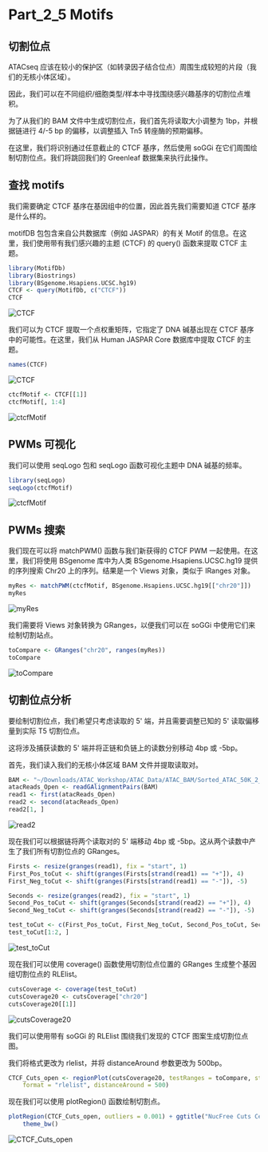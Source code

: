 # Part_2_5 Motifs



## 切割位点

ATACseq 应该在较小的保护区（如转录因子结合位点）周围生成较短的片段（我们的无核小体区域）。

因此，我们可以在不同组织/细胞类型/样本中寻找围绕感兴趣基序的切割位点堆积。

为了从我们的 BAM 文件中生成切割位点，我们首先将读取大小调整为 1bp，并根据链进行 4/-5 bp 的偏移，以调整插入 Tn5 转座酶的预期偏移。

在这里，我们将识别通过任意截止的 CTCF 基序，然后使用 soGGi 在它们周围绘制切割位点。我们将跳回我们的 Greenleaf 数据集来执行此操作。



## 查找 motifs

我们需要确定 CTCF 基序在基因组中的位置，因此首先我们需要知道 CTCF 基序是什么样的。

motifDB 包包含来自公共数据库（例如 JASPAR）的有关 Motif 的信息。在这里，我们使用带有我们感兴趣的主题 (CTCF) 的 query() 函数来提取 CTCF 主题。

```R
library(MotifDb)
library(Biostrings)
library(BSgenome.Hsapiens.UCSC.hg19)
CTCF <- query(MotifDb, c("CTCF"))
CTCF
```

![CTCF](https://swindler-typora.oss-cn-chengdu.aliyuncs.com/typora_imgs/image-20230103170943522.png)



我们可以为 CTCF 提取一个点权重矩阵，它指定了 DNA 碱基出现在 CTCF 基序中的可能性。在这里，我们从 Human JASPAR Core 数据库中提取 CTCF 的主题。

```R
names(CTCF)
```

![CTCF](https://swindler-typora.oss-cn-chengdu.aliyuncs.com/typora_imgs/image-20230103171003130.png)



```R
ctcfMotif <- CTCF[[1]]
ctcfMotif[, 1:4]
```

![ctcfMotif](https://swindler-typora.oss-cn-chengdu.aliyuncs.com/typora_imgs/image-20230103171014615.png)



## PWMs 可视化

我们可以使用 seqLogo 包和 seqLogo 函数可视化主题中 DNA 碱基的频率。

```R
library(seqLogo)
seqLogo(ctcfMotif)
```

![ctcfMotif](https://swindler-typora.oss-cn-chengdu.aliyuncs.com/typora_imgs/image-20230103171045075.png)



## PWMs 搜索

我们现在可以将 matchPWM() 函数与我们新获得的 CTCF PWM 一起使用。在这里，我们将使用 BSgenome 库中为人类 BSgenome.Hsapiens.UCSC.hg19 提供的序列搜索 Chr20 上的序列。结果是一个 Views 对象，类似于 IRanges 对象。

```R
myRes <- matchPWM(ctcfMotif, BSgenome.Hsapiens.UCSC.hg19[["chr20"]])
myRes
```

![myRes](https://swindler-typora.oss-cn-chengdu.aliyuncs.com/typora_imgs/image-20230103171138595.png)



我们需要将 Views 对象转换为 GRanges，以便我们可以在 soGGi 中使用它们来绘制切割站点。

```R
toCompare <- GRanges("chr20", ranges(myRes))
toCompare
```

![toCompare](https://swindler-typora.oss-cn-chengdu.aliyuncs.com/typora_imgs/image-20230103171200230.png)



## 切割位点分析

要绘制切割位点，我们希望只考虑读取的 5' 端，并且需要调整已知的 5' 读取偏移量到实际 T5 切割位点。

这将涉及捕获读数的 5' 端并将正链和负链上的读数分别移动 4bp 或 -5bp。

首先，我们读入我们的无核小体区域 BAM 文件并提取读取对。

```R
BAM <- "~/Downloads/ATAC_Workshop/ATAC_Data/ATAC_BAM/Sorted_ATAC_50K_2_openRegions.bam"
atacReads_Open <- readGAlignmentPairs(BAM)
read1 <- first(atacReads_Open)
read2 <- second(atacReads_Open)
read2[1, ]
```

![read2](https://swindler-typora.oss-cn-chengdu.aliyuncs.com/typora_imgs/image-20230103171241821.png)



现在我们可以根据链将两个读取对的 5' 端移动 4bp 或 -5bp。这从两个读数中产生了我们所有切割位点的 GRanges。

```R
Firsts <- resize(granges(read1), fix = "start", 1)
First_Pos_toCut <- shift(granges(Firsts[strand(read1) == "+"]), 4)
First_Neg_toCut <- shift(granges(Firsts[strand(read1) == "-"]), -5)

Seconds <- resize(granges(read2), fix = "start", 1)
Second_Pos_toCut <- shift(granges(Seconds[strand(read2) == "+"]), 4)
Second_Neg_toCut <- shift(granges(Seconds[strand(read2) == "-"]), -5)

test_toCut <- c(First_Pos_toCut, First_Neg_toCut, Second_Pos_toCut, Second_Neg_toCut)
test_toCut[1:2, ]
```

![test_toCut](https://swindler-typora.oss-cn-chengdu.aliyuncs.com/typora_imgs/image-20230103171301429.png)



现在我们可以使用 coverage() 函数使用切割位点位置的 GRanges 生成整个基因组切割位点的 RLElist。

```R
cutsCoverage <- coverage(test_toCut)
cutsCoverage20 <- cutsCoverage["chr20"]
cutsCoverage20[[1]]
```

![cutsCoverage20](https://swindler-typora.oss-cn-chengdu.aliyuncs.com/typora_imgs/image-20230103171336113.png)



我们可以使用带有 soGGi 的 RLElist 围绕我们发现的 CTCF 图案生成切割位点图。

我们将格式更改为 rlelist，并将 distanceAround 参数更改为 500bp。

```R
CTCF_Cuts_open <- regionPlot(cutsCoverage20, testRanges = toCompare, style = "point",
    format = "rlelist", distanceAround = 500)
```

现在我们可以使用 plotRegion() 函数绘制切割点。

```R
plotRegion(CTCF_Cuts_open, outliers = 0.001) + ggtitle("NucFree Cuts Centred on CTCF") +
    theme_bw()
```

![CTCF_Cuts_open](https://swindler-typora.oss-cn-chengdu.aliyuncs.com/typora_imgs/image-20230103171436343.png)